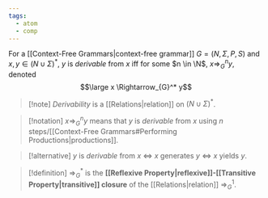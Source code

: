 ```yaml
---
tags:
  - atom
  - comp
---
```

For a [[Context-Free Grammars|context-free grammar]] $G = \left( N,\Sigma,P,S \right)$ and $x,y \in (N \cup \Sigma)^*$, $y$ is *derivable* from $x$ iff for some $n \in \N$, $x \Rightarrow_{G}^n y$, denoted
$$\large x \Rightarrow_{G}^* y$$
> [!note] *Derivability* is a [[Relations|relation]] on $(N \cup \Sigma)^*$.

> [!notation] $x \Rightarrow^n_{G} y$ means that $y$ is *derivable* from $x$ using $n$ steps/[[Context-Free Grammars#Performing Productions|productions]].

> [!alternative] $y$ is *derivable* from $x$ $\iff$ $x$ generates $y$ $\iff$ $x$ yields $y$.

> [!definition] $\Rightarrow_{G}^*$ is the **[[Reflexive Property|reflexive]]-[[Transitive Property|transitive]] closure** of the [[Relations|relation]] $\Rightarrow_{G}^1$.